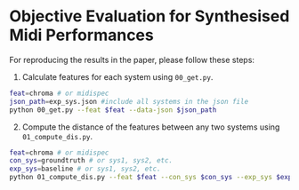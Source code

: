 # Objective Evaluation for Synthesised Midi Performances

For reproducing the results in the paper, please follow these steps:
1. Calculate features for each system using `00_get.py`.

```bash
feat=chroma # or midispec
json_path=exp_sys.json #include all systems in the json file
python 00_get.py --feat $feat --data-json $json_path
```
2. Compute the distance of the features between any two systems using `01_compute_dis.py`.

```bash
feat=chroma # or midispec
con_sys=groundtruth # or sys1, sys2, etc.
exp_sys=baseline # or sys1, sys2, etc.
python 01_compute_dis.py --feat $feat --con_sys $con_sys --exp_sys $exp_sys
```

